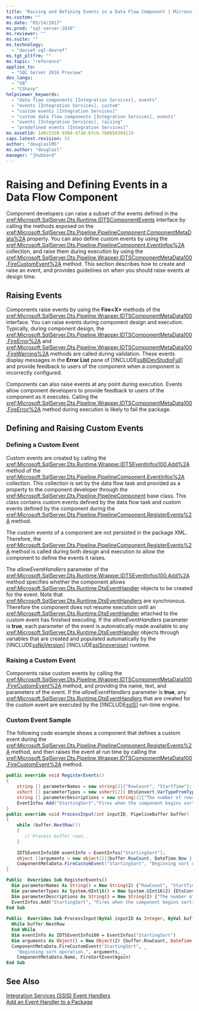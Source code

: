 ```yaml
---
title: "Raising and Defining Events in a Data Flow Component | Microsoft Docs"
ms.custom: ""
ms.date: "03/14/2017"
ms.prod: "sql-server-2016"
ms.reviewer: ""
ms.suite: ""
ms.technology: 
  - "docset-sql-devref"
ms.tgt_pltfrm: ""
ms.topic: "reference"
applies_to: 
  - "SQL Server 2016 Preview"
dev_langs: 
  - "VB"
  - "CSharp"
helpviewer_keywords: 
  - "data flow components [Integration Services], events"
  - "events [Integration Services], custom"
  - "custom events [Integration Services]"
  - "custom data flow components [Integration Services], events"
  - "events [Integration Services], raising"
  - "predefined events [Integration Services]"
ms.assetid: 1d8c5358-9384-47a8-b7cb-7b0650384119
caps.latest.revision: 51
author: "douglaslMS"
ms.author: "douglasl"
manager: "jhubbard"
---
```

# Raising and Defining Events in a Data Flow Component
  Component developers can raise a subset of the events defined in the <xref:Microsoft.SqlServer.Dts.Runtime.IDTSComponentEvents> interface by calling the methods exposed on the <xref:Microsoft.SqlServer.Dts.Pipeline.PipelineComponent.ComponentMetaData%2A> property. You can also define custom events by using the <xref:Microsoft.SqlServer.Dts.Pipeline.PipelineComponent.EventInfos%2A> collection, and raise them during execution by using the <xref:Microsoft.SqlServer.Dts.Pipeline.Wrapper.IDTSComponentMetaData100.FireCustomEvent%2A> method. This section describes how to create and raise an event, and provides guidelines on when you should raise events at design time.  
  
## Raising Events  
 Components raise events by using the **Fire\<X>** methods of the <xref:Microsoft.SqlServer.Dts.Pipeline.Wrapper.IDTSComponentMetaData100> interface. You can raise events during component design and execution. Typically, during component design, the <xref:Microsoft.SqlServer.Dts.Pipeline.Wrapper.IDTSComponentMetaData100.FireError%2A> and <xref:Microsoft.SqlServer.Dts.Pipeline.Wrapper.IDTSComponentMetaData100.FireWarning%2A> methods are called during validation. These events display messages in the **Error List** pane of [!INCLUDE[ssBIDevStudioFull](../../../includes/ssbidevstudiofull-md.md)] and provide feedback to users of the component when a component is incorrectly configured.  
  
 Components can also raise events at any point during execution. Events allow component developers to provide feedback to users of the component as it executes. Calling the <xref:Microsoft.SqlServer.Dts.Pipeline.Wrapper.IDTSComponentMetaData100.FireError%2A> method during execution is likely to fail the package.  
  
## Defining and Raising Custom Events  
  
### Defining a Custom Event  
 Custom events are created by calling the <xref:Microsoft.SqlServer.Dts.Runtime.Wrapper.IDTSEventInfos100.Add%2A> method of the <xref:Microsoft.SqlServer.Dts.Pipeline.PipelineComponent.EventInfos%2A> collection. This collection is set by the data flow task and provided as a property to the component developer through the <xref:Microsoft.SqlServer.Dts.Pipeline.PipelineComponent> base class. This class contains custom events defined by the data flow task and custom events defined by the component during the <xref:Microsoft.SqlServer.Dts.Pipeline.PipelineComponent.RegisterEvents%2A> method.  
  
 The custom events of a component are not persisted in the package XML. Therefore, the <xref:Microsoft.SqlServer.Dts.Pipeline.PipelineComponent.RegisterEvents%2A> method is called during both design and execution to allow the component to define the events it raises.  
  
 The *allowEventHandlers* parameter of the <xref:Microsoft.SqlServer.Dts.Runtime.Wrapper.IDTSEventInfos100.Add%2A> method specifies whether the component allows <xref:Microsoft.SqlServer.Dts.Runtime.DtsEventHandler> objects to be created for the event. Note that <xref:Microsoft.SqlServer.Dts.Runtime.DtsEventHandlers> are synchronous. Therefore the component does not resume execution until an <xref:Microsoft.SqlServer.Dts.Runtime.DtsEventHandler> attached to the custom event has finished executing. If the *allowEventHandlers* parameter is **true**, each parameter of the event is automatically made available to any <xref:Microsoft.SqlServer.Dts.Runtime.DtsEventHandler> objects through variables that are created and populated automatically by the [!INCLUDE[ssNoVersion](../../../includes/ssnoversion-md.md)] [!INCLUDE[ssISnoversion](../../../includes/ssisnoversion-md.md)] runtime.  
  
### Raising a Custom Event  
 Components raise custom events by calling the <xref:Microsoft.SqlServer.Dts.Pipeline.Wrapper.IDTSComponentMetaData100.FireCustomEvent%2A> method, and providing the name, text, and parameters of the event. If the *allowEventHandlers* parameter is **true**, any <xref:Microsoft.SqlServer.Dts.Runtime.DtsEventHandlers> that are created for the custom event are executed by the [!INCLUDE[ssIS](../../../includes/ssis-md.md)] run-time engine.  
  
### Custom Event Sample  
 The following code example shows a component that defines a custom event during the <xref:Microsoft.SqlServer.Dts.Pipeline.PipelineComponent.RegisterEvents%2A> method, and then raises the event at run time by calling the <xref:Microsoft.SqlServer.Dts.Pipeline.Wrapper.IDTSComponentMetaData100.FireCustomEvent%2A> method.  
  
```csharp  
public override void RegisterEvents()  
{  
    string [] parameterNames = new string[2]{"RowCount", "StartTime"};  
    ushort [] parameterTypes = new ushort[2]{ DtsConvert.VarTypeFromTypeCode(TypeCode.Int32), DtsConvert.VarTypeFromTypeCode(TypeCode.DateTime)};  
    string [] parameterDescriptions = new string[2]{"The number of rows to sort.", "The start time of the Sort operation."};  
    EventInfos.Add("StartingSort","Fires when the component begins sorting the rows.",false,ref parameterNames, ref paramterTypes, ref parameterDescriptions);  
}  
public override void ProcessInput(int inputID, PipelineBuffer buffer)  
{  
    while (buffer.NextRow())  
    {  
       // Process buffer rows.  
    }  
  
    IDTSEventInfo100 eventInfo = EventInfos["StartingSort"];  
    object []arguments = new object[2]{buffer.RowCount, DateTime.Now };  
    ComponentMetaData.FireCustomEvent("StartingSort", "Beginning sort operation.", ref arguments, ComponentMetaData.Name, ref FireSortEventAgain);  
}  
```  
  
```vb  
Public  Overrides Sub RegisterEvents()   
  Dim parameterNames As String() = New String(2) {"RowCount", "StartTime"}   
  Dim parameterTypes As System.UInt16() = New System.UInt16(2) {DtsConvert.VarTypeFromTypeCode(TypeCode.Int32), DtsConvert.VarTypeFromTypeCode(TypeCode.DateTime)}   
  Dim parameterDescriptions As String() = New String(2) {"The number of rows to sort.", "The start time of the Sort operation."}   
  EventInfos.Add("StartingSort", "Fires when the component begins sorting the rows.", False, parameterNames, paramterTypes, parameterDescriptions)   
End Sub   
  
Public  Overrides Sub ProcessInput(ByVal inputID As Integer, ByVal buffer As PipelineBuffer)   
  While buffer.NextRow   
  End While   
  Dim eventInfo As IDTSEventInfo100 = EventInfos("StartingSort")   
  Dim arguments As Object() = New Object(2) {buffer.RowCount, DateTime.Now}   
  ComponentMetaData.FireCustomEvent("StartingSort", _  
    "Beginning sort operation.", arguments, _  
    ComponentMetaData.Name, FireSortEventAgain)   
End Sub  
```  

## See Also  
 [Integration Services &#40;SSIS&#41; Event Handlers](../../../integration-services/integration-services-ssis-event-handlers.md)   
 [Add an Event Handler to a Package](http://msdn.microsoft.com/library/5e56885d-8658-480a-bed9-3f2f8003fd78)  
  
  
